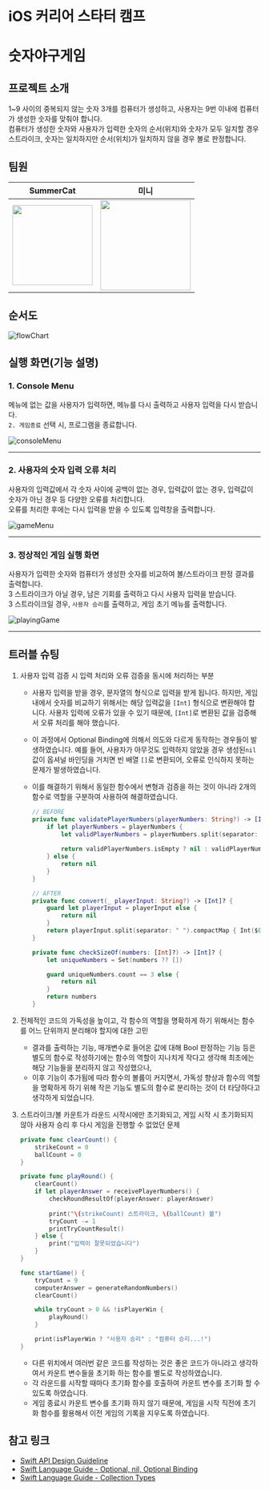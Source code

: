 # iOS 커리어 스타터 캠프

# 숫자야구게임

## 프로젝트 소개
1~9 사이의 중복되지 않는 숫자 3개를 컴퓨터가 생성하고, 사용자는 9번 이내에 컴퓨터가 생성한 숫자를 맞춰야 합니다. <br>
컴퓨터가 생성한 숫자와 사용자가 입력한 숫자의 순서(위치)와 숫자가 모두 일치할 경우 스트라이크, 숫자는 일치하지만 순서(위치)가 일치하지 않을 경우 볼로 판정합니다.

## 팀원
| SummerCat | 미니 |
| -------- | -------- |
| <img width="160px" src="https://i.imgur.com/TVKv7PD.png">| <img width="180px" src="https://i.imgur.com/ikEGO8k.jpg">|

## 순서도
![flowChart](https://i.imgur.com/javkghX.png)


## 실행 화면(기능 설명)
### 1. Console Menu

메뉴에 없는 값을 사용자가 입력하면, 메뉴를 다시 출력하고 사용자 입력을 다시 받습니다.<br>
`2. 게임종료` 선택 시, 프로그램을 종료합니다.

![consoleMenu](https://i.imgur.com/xmOPw7R.png)

--- 

### 2. 사용자의 숫자 입력 오류 처리
사용자의 입력값에서 각 숫자 사이에 공백이 없는 경우, 입력값이 없는 경우, 입력값이 숫자가 아닌 경우 등 다양한 오류를 처리합니다.<br>
오류를 처리한 후에는 다시 입력을 받을 수 있도록 입력창을 출력합니다.

![gameMenu](https://i.imgur.com/Rhji4Ga.png)

---

### 3. 정상적인 게임 실행 화면
사용자가 입력한 숫자와 컴퓨터가 생성한 숫자를 비교하여 볼/스트라이크 판정 결과를 출력합니다. <br>
3 스트라이크가 아닐 경우, 남은 기회를 출력하고 다시 사용자 입력을 받습니다. <br>
3 스트라이크일 경우, `사용자 승리`를 출력하고, 게임 초기 메뉴를 출력합니다.

![playingGame](https://i.imgur.com/bTspSpi.png)

---

## 트러블 슈팅
1. 사용자 입력 검증 시 입력 처리와 오류 검증을 동시에 처리하는 부분
    - 사용자 입력을 받을 경우, 문자열의 형식으로 입력을 받게 됩니다. 하지만, 게임 내에서 숫자를 비교하기 위해서는 해당 입력값을 `[Int]` 형식으로 변환해야 합니다. 사용자 입력에 오류가 있을 수 있기 때문에, `[Int]`로 변환된 값을 검증해서 오류 처리를 해야 했습니다.
    - 이 과정에서 Optional Binding에 의해서 의도와 다르게 동작하는 경우들이 발생하였습니다. 예를 들어, 사용자가 아무것도 입력하지 않았을 경우 생성된`nil`값이 옵셔널 바인딩을 거치면 빈 배열 `[]`로 변환되어, 오류로 인식하지 못하는 문제가 발생하였습니다.
    - 이를 해결하기 위해서 동일한 함수에서 변형과 검증을 하는 것이 아니라 2개의 함수로 역할을 구분하여 사용하여 해결하였습니다.
        
        ``` swift
        // BEFORE
        private func validatePlayerNumbers(playerNumbers: String?) -> [Int]? {
            if let playerNumbers = playerNumbers {
                let validPlayerNumbers = playerNumbers.split(separator: " ").compactMap { Int($0) }
                    
                return validPlayerNumbers.isEmpty ? nil : validPlayerNumbers
            } else {
                return nil
            }
        }
        ```

        ``` swift
        // AFTER
        private func convert(_ playerInput: String?) -> [Int]? {
	        guard let playerInput = playerInput else {
	            return nil
            }
	        return playerInput.split(separator: " ").compactMap { Int($0) }
        }

        private func checkSizeOf(numbers: [Int]?) -> [Int]? {
	        let uniqueNumbers = Set(numbers ?? [])
	
	        guard uniqueNumbers.count == 3 else {
		        return nil
	        }
            return numbers
        }
        ```
2. 전체적인 코드의 가독성을 높이고, 각 함수의 역할을 명확하게 하기 위해서는 함수를 어느 단위까지 분리해야 할지에 대한 고민
    - 결과를 출력하는 기능, 매개변수로 들어온 값에 대해 Bool 판정하는 기능 등은 별도의 함수로 작성하기에는 함수의 역할이 지나치게 작다고 생각해 최초에는 해당 기능들을 분리하지 않고 작성했으나,
    - 이후 기능이 추가됨에 따라 함수의 볼륨이 커지면서, 가독성 향상과 함수의 역할을 명확하게 하기 위해 작은 기능도 별도의 함수로 분리하는 것이 더 타당하다고 생각하게 되었습니다.
    
3. 스트라이크/볼 카운트가 라운드 시작시에만 초기화되고, 게임 시작 시 초기화되지 않아 사용자 승리 후 다시 게임을 진행할 수 없었던 문제

    ``` swift
    private func clearCount() {
	    strikeCount = 0
	    ballCount = 0
    }

    private func playRound() {
	    clearCount()
        if let playerAnswer = receivePlayerNumbers() {
            checkRoundResultOf(playerAnswer: playerAnswer)
		
            print("\(strikeCount) 스트라이크, \(ballCount) 볼")
            tryCount -= 1
		    printTryCountResult()
        } else {
            print("입력이 잘못되었습니다")
	    }
    }

    func startGame() {
	    tryCount = 9
	    computerAnswer = generateRandomNumbers()
	    clearCount()
	
	    while tryCount > 0 && !isPlayerWin {
		    playRound()
	    }
	
	    print(isPlayerWin ? "사용자 승리" : "컴퓨터 승리...!")
    }
    ```
    - 다른 위치에서 여러번 같은 코드를 작성하는 것은 좋은 코드가 아니라고 생각하여서 카운트 변수들을 초기화 하는 함수를 별도로 작성하였습니다.
    - 각 라운드를 시작할 때마다 초기화 함수를 호출하여 카운트 변수를 초기화 할 수 있도록 하였습니다.
    - 게임 종료시 카운트 변수를 초기화 하지 않기 때문에, 게임을 시작 직전에 초기화 함수를 활용해서 이전 게임의 기록을 지우도록 하였습니다.


## 참고 링크
- [Swift API Design Guideline](https://www.swift.org/documentation/api-design-guidelines/)
- [Swift Language Guide - Optional, nil, Optional Binding](https://docs.swift.org/swift-book/LanguageGuide/TheBasics.html)
- [Swift Language Guide - Collection Types](https://docs.swift.org/swift-book/LanguageGuide/CollectionTypes.html)